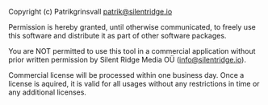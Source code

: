Copyright (c) Patrikgrinsvall <patrik@silentridge.io>

Permission is hereby granted, until otherwise communicated, to freely
use this software and distribute it as part of other software packages.

You are NOT permitted to use this tool in a commercial application without
prior written permission by Silent Ridge Media OÜ  (info@silentridge.io).

Commercial license will be processed within one business day.
Once a license is aquired, it is valid for all usages without any
restrictions in time or any additional licenses.